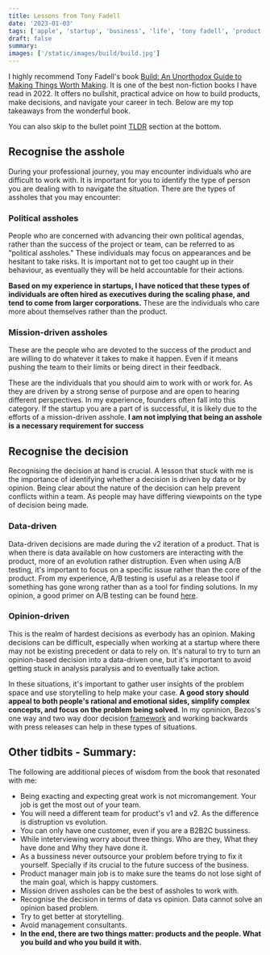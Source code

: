 ```yaml
---
title: Lessons from Tony Fadell
date: '2023-01-03'
tags: ['apple', 'startup', 'business', 'life', 'tony fadell', 'product']
draft: false
summary:
images: ['/static/images/build/build.jpg']
---
```


I highly recommend Tony Fadell's book [Build: An Unorthodox Guide to Making Things Worth Making](https://www.amazon.com/Build-Unorthodox-Guide-Making-Things/dp/0063046067). It is one of the best non-fiction books I have read in 2022. It offers no bullshit, practical advice on how to build products, make decisions, and navigate your career in tech. Below are my top takeaways from the wonderful book.

You can also skip to the bullet point [TLDR](#TLDR) section at the bottom.

## Recognise the asshole

During your professional journey, you may encounter individuals who are difficult to work with. It is important for you to identify the type of person you are dealing with to navigate the situation. There are the types of assholes that you may encounter:

### Political assholes

People who are concerned with advancing their own political agendas, rather than the success of the project or team, can be referred to as "political assholes." These individuals may focus on appearances and be hesitant to take risks. It is important not to get too caught up in their behaviour, as eventually they will be held accountable for their actions.

**Based on my experience in startups, I have noticed that these types of individuals are often hired as executives during the scaling phase, and tend to come from larger corporations.** These are the individuals who care more about themselves rather than the product.

### Mission-driven assholes

These are the people who are devoted to the success of the product and are willing to do whatever it takes to make it happen. Even if it means pushing the team to their limits or being direct in their feedback.

These are the individuals that you should aim to work with or work for. As they are driven by a strong sense of purpose and are open to hearing different perspectives. In my experience, founders often fall into this category. If the startup you are a part of is successful, it is likely due to the efforts of a mission-driven asshole. **I am not implying that being an asshole is a necessary requirement for success**

## Recognise the decision

Recognising the decision at hand is crucial. A lesson that stuck with me is the importance of identifying whether a decision is driven by data or by opinion. Being clear about the nature of the decision can help prevent conflicts within a team. As people may have differing viewpoints on the type of decision being made.

### Data-driven

Data-driven decisions are made during the v2 iteration of a product. That is when there is data available on how customers are interacting with the product, more of an evolution rather distruption. Even when using A/B testing, it's important to focus on a specific issue rather than the core of the product. From my experience, A/B testing is useful as a release tool if something has gone wrong rather than as a tool for finding solutions. In my opinion, a good primer on A/B testing can be found [here](https://www.reforge.com/blog/good-experiment-bad-experiment).

### Opinion-driven

This is the realm of hardest decisions as everbody has an opinion. Making decisions can be difficult, especially when working at a startup where there may not be existing precedent or data to rely on. It's natural to try to turn an opinion-based decision into a data-driven one, but it's important to avoid getting stuck in analysis paralysis and to eventually take action.

In these situations, it's important to gather user insights of the problem space and use storytelling to help make your case. **A good story should appeal to both people's rational and emotional sides, simplify complex concepts, and focus on the problem being solved**. In my opninion, Bezos's one way and two way door decision [framework](https://productmindset.substack.com/p/bezos-decision-making-framework#%C2%A7how-jeff-bezos-makes-decisions) and working backwards with press releases can help in these types of situations.

## <a name="TLDR"></a> Other tidbits - Summary:

The following are additional pieces of wisdom from the book that resonated with me:

- Being exacting and expecting great work is not micromangement. Your job is get the most out of your team.
- You will need a different team for product's v1 and v2. As the difference is distruption vs evolution.
- You can only have one customer, even if you are a B2B2C bussiness.
- While inteterviewing worry about three things. Who are they, What they have done and Why they have done it.
- As a bussiness never outsource your problem before trying to fix it yourself. Specially if its crucial to the future success of the business.
- Product manager main job is to make sure the teams do not lose sight of the main goal, which is happy customers.
- Mission driven assholes can be the best of assholes to work with.
- Recognise the decision in terms of data vs opinion. Data cannot solve an opinion based problem.
- Try to get better at storytelling.
- Avoid management consultants.
- **In the end, there are two things matter: products and the people. What you build and who you build it with.**

